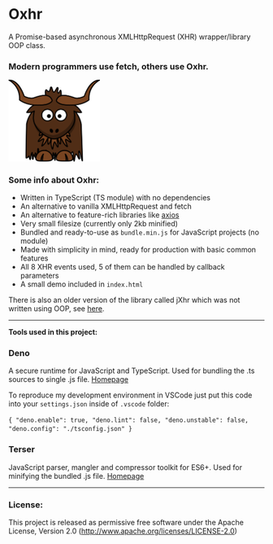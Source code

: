 # Oxhr
A Promise-based asynchronous XMLHttpRequest (XHR) wrapper/library OOP class.

### Modern programmers use fetch, others use Oxhr.

<img width="180" alt="Oxhr logo" src="./oxhr-logo.svg" />

### Some info about Oxhr:
- Written in TypeScript (TS module) with no dependencies
- An alternative to vanilla XMLHttpRequest and fetch
- An alternative to feature-rich libraries like [axios](https://github.com/axios/axios)
- Very small filesize (currently only 2kb minified)
- Bundled and ready-to-use as `bundle.min.js` for JavaScript projects (no module)
- Made with simplicity in mind, ready for production with basic common features
- All 8 XHR events used, 5 of them can be handled by callback parameters
- A small demo included in `index.html`

There is also an older version of the library called jXhr which was not written using OOP, see [here](https://github.com/Amarok24/Oxhr/tree/non-oop-version).

---

<b>Tools used in this project:</b>

### Deno
A secure runtime for JavaScript and TypeScript.
Used for bundling the .ts sources to single .js file.
[Homepage](https://deno.land/)

To reproduce my development environment in VSCode just put this code into your `settings.json` inside of `.vscode` folder:

`
{
	"deno.enable": true,
	"deno.lint": false,
	"deno.unstable": false,
	"deno.config": "./tsconfig.json"
}
`

### Terser
JavaScript parser, mangler and compressor toolkit for ES6+.
Used for minifying the bundled .js file.
[Homepage](https://terser.org/)

---


### License:
This project is released as permissive free software under the Apache License, Version 2.0 (http://www.apache.org/licenses/LICENSE-2.0)
